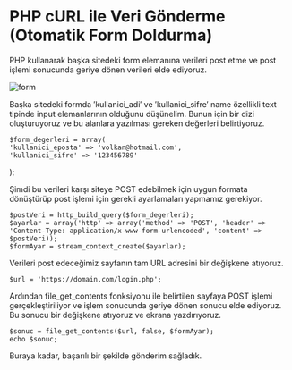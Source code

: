 # PHP cURL ile Veri Gönderme (Otomatik Form Doldurma)

PHP kullanarak başka sitedeki form elemanına verileri post etme ve post işlemi sonucunda geriye dönen verileri elde ediyoruz.

![form](https://user-images.githubusercontent.com/53061295/116970101-04410380-acc0-11eb-9b04-fcee12c5a42d.jpg)

Başka sitedeki formda ′kullanici_adi′ ve ′kullanici_sifre′ name özellikli text tipinde input elemanlarının olduğunu düşünelim. Bunun için bir dizi oluşturuyoruz ve bu alanlara yazılması gereken değerleri belirtiyoruz.

    $form_degerleri = array(
	'kullanici_eposta' => 'volkan@hotmail.com', 
	'kullanici_sifre' => '123456789'
);


Şimdi bu verileri karşı siteye POST edebilmek için uygun formata dönüştürüp post işlemi için gerekli ayarlamaları yapmamız gerekiyor.

    $postVeri = http_build_query($form_degerleri); 
    $ayarlar = array('http' => array('method' => 'POST', 'header' => 'Content-Type: application/x-www-form-urlencoded', 'content' => $postVeri));
    $formAyar = stream_context_create($ayarlar);

Verileri post edeceğimiz sayfanın tam URL adresini bir değişkene atıyoruz.

    $url = 'https://domain.com/login.php';

Ardından file_get_contents fonksiyonu ile belirtilen sayfaya POST işlemi gerçekleştiriliyor ve işlem sonucunda geriye dönen sonucu elde ediyoruz. Bu sonucu bir değişkene atıyoruz ve ekrana yazdırıyoruz.

	$sonuc = file_get_contents($url, false, $formAyar);
	echo $sonuc;

Buraya kadar, başarılı bir şekilde gönderim sağladık.
